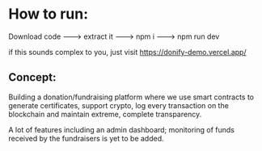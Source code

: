 # How to run:

Download code ---> extract it ---> npm i ---> npm run dev

if this sounds complex to you, just visit https://donify-demo.vercel.app/

## Concept:

Building a donation/fundraising platform where we use smart contracts to generate certificates, support crypto, log every transaction on the blockchain and maintain
extreme, complete transparency.

A lot of features including an admin dashboard; monitoring of funds received by the fundraisers is yet to be added.


